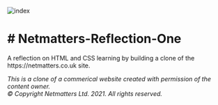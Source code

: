 ![index](https://user-images.githubusercontent.com/42140670/121527713-9d1b1b00-c9f2-11eb-82f7-3fa62d44602a.jpg)


<h1># Netmatters-Reflection-One</h1>
</h2>A reflection on HTML and CSS learning by building a clone of the https://netmatters.co.uk site.</h2>

*This is a clone of a commerical website created with permission of the content owner.*  
*© Copyright Netmatters Ltd. 2021. All rights reserved.*
